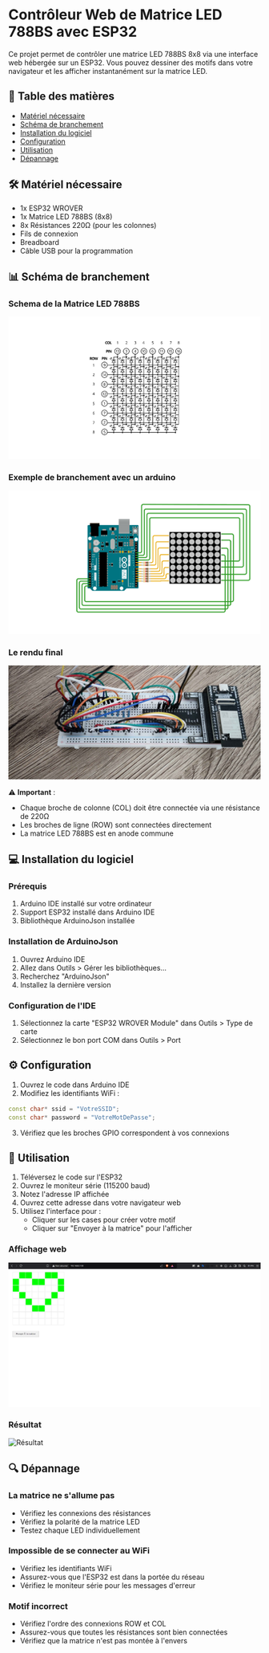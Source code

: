 # Contrôleur Web de Matrice LED 788BS avec ESP32

Ce projet permet de contrôler une matrice LED 788BS 8x8 via une interface web hébergée sur un ESP32. Vous pouvez dessiner des motifs dans votre navigateur et les afficher instantanément sur la matrice LED.

## 📝 Table des matières
- [Matériel nécessaire](#matériel-nécessaire)
- [Schéma de branchement](#schéma-de-branchement)
- [Installation du logiciel](#installation-du-logiciel)
- [Configuration](#configuration)
- [Utilisation](#utilisation)
- [Dépannage](#dépannage)

## 🛠 Matériel nécessaire
- 1x ESP32 WROVER
- 1x Matrice LED 788BS (8x8)
- 8x Résistances 220Ω (pour les colonnes)
- Fils de connexion
- Breadboard
- Câble USB pour la programmation

## 📊 Schéma de branchement

### Schema de la Matrice LED 788BS

![Schéma de branchement](/images/788BSschematic.png)

### Exemple de branchement avec un arduino

![Exemple arduino](/images/ExempleSchema.png)

### Le rendu final
![Rendu final](/images/IMG_20241228_120802.jpg)

⚠️ **Important** : 
- Chaque broche de colonne (COL) doit être connectée via une résistance de 220Ω
- Les broches de ligne (ROW) sont connectées directement
- La matrice LED 788BS est en anode commune

## 💻 Installation du logiciel

### Prérequis
1. Arduino IDE installé sur votre ordinateur
2. Support ESP32 installé dans Arduino IDE
3. Bibliothèque ArduinoJson installée

### Installation de ArduinoJson
1. Ouvrez Arduino IDE
2. Allez dans Outils > Gérer les bibliothèques...
3. Recherchez "ArduinoJson"
4. Installez la dernière version

### Configuration de l'IDE
1. Sélectionnez la carte "ESP32 WROVER Module" dans Outils > Type de carte
2. Sélectionnez le bon port COM dans Outils > Port

## ⚙️ Configuration

1. Ouvrez le code dans Arduino IDE
2. Modifiez les identifiants WiFi :
```cpp
const char* ssid = "VotreSSID";
const char* password = "VotreMotDePasse";
```
3. Vérifiez que les broches GPIO correspondent à vos connexions

## 🚀 Utilisation

1. Téléversez le code sur l'ESP32
2. Ouvrez le moniteur série (115200 baud)
3. Notez l'adresse IP affichée
4. Ouvrez cette adresse dans votre navigateur web
5. Utilisez l'interface pour :
   - Cliquer sur les cases pour créer votre motif
   - Cliquer sur "Envoyer à la matrice" pour l'afficher
### Affichage web
![Affichage web](/images/webresult.png)

### Résultat
![Résultat](/images/ezgif-6-6d71266170.gif)
## 🔍 Dépannage

### La matrice ne s'allume pas
- Vérifiez les connexions des résistances
- Vérifiez la polarité de la matrice LED
- Testez chaque LED individuellement

### Impossible de se connecter au WiFi
- Vérifiez les identifiants WiFi
- Assurez-vous que l'ESP32 est dans la portée du réseau
- Vérifiez le moniteur série pour les messages d'erreur

### Motif incorrect
- Vérifiez l'ordre des connexions ROW et COL
- Assurez-vous que toutes les résistances sont bien connectées
- Vérifiez que la matrice n'est pas montée à l'envers


